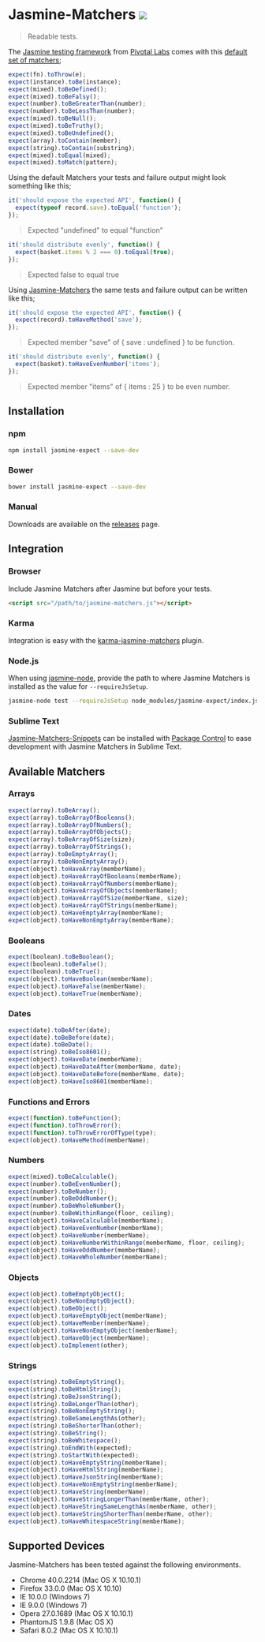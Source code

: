 # Jasmine-Matchers [![](https://travis-ci.org/JamieMason/Jasmine-Matchers.svg?branch=develop)](https://travis-ci.org/JamieMason/Jasmine-Matchers)

> Readable tests.

The [Jasmine testing framework](http://pivotal.github.com/jasmine/) from [Pivotal Labs](http://pivotallabs.com/) comes with this [default set of matchers](https://github.com/pivotal/jasmine/wiki/Matchers);

```javascript
expect(fn).toThrow(e);
expect(instance).toBe(instance);
expect(mixed).toBeDefined();
expect(mixed).toBeFalsy();
expect(number).toBeGreaterThan(number);
expect(number).toBeLessThan(number);
expect(mixed).toBeNull();
expect(mixed).toBeTruthy();
expect(mixed).toBeUndefined();
expect(array).toContain(member);
expect(string).toContain(substring);
expect(mixed).toEqual(mixed);
expect(mixed).toMatch(pattern);
```

Using the default Matchers your tests and failure output might look something like this;

```javascript
it('should expose the expected API', function() {
  expect(typeof record.save).toEqual('function');
});
```

> Expected "undefined" to equal "function"

```javascript
it('should distribute evenly', function() {
  expect(basket.items % 2 === 0).toEqual(true);
});
```

> Expected false to equal true

Using [Jasmine-Matchers](https://github.com/JamieMason/Jasmine-Matchers) the same tests and failure output can be written like this;

```javascript
it('should expose the expected API', function() {
  expect(record).toHaveMethod('save');
});
```

> Expected member "save" of { save : undefined } to be function.

```javascript
it('should distribute evenly', function() {
  expect(basket).toHaveEvenNumber('items');
});
```

> Expected member "items" of { items : 25 } to be even number.

## Installation

### npm

```bash
npm install jasmine-expect --save-dev
```

### Bower

```bash
bower install jasmine-expect --save-dev
```

### Manual

Downloads are available on the [releases](https://github.com/JamieMason/Jasmine-Matchers/releases) page.

## Integration

### Browser

Include Jasmine Matchers after Jasmine but before your tests.

```html
<script src="/path/to/jasmine-matchers.js"></script>
```

### Karma

Integration is easy with the [karma-jasmine-matchers](https://github.com/JamieMason/karma-jasmine-matchers) plugin.

### Node.js

When using [jasmine-node](https://github.com/mhevery/jasmine-node), provide the path to where Jasmine Matchers is installed as the value for `--requireJsSetup`.

```bash
jasmine-node test --requireJsSetup node_modules/jasmine-expect/index.js
```

### Sublime Text

[Jasmine-Matchers-Snippets](https://github.com/JamieMason/Jasmine-Matchers-Snippets) can be installed with [Package Control](https://packagecontrol.io/packages/Jasmine%20Matchers%20Snippets) to ease development with Jasmine Matchers in Sublime Text.

## Available Matchers

### Arrays

```javascript
expect(array).toBeArray();
expect(array).toBeArrayOfBooleans();
expect(array).toBeArrayOfNumbers();
expect(array).toBeArrayOfObjects();
expect(array).toBeArrayOfSize(size);
expect(array).toBeArrayOfStrings();
expect(array).toBeEmptyArray();
expect(array).toBeNonEmptyArray();
expect(object).toHaveArray(memberName);
expect(object).toHaveArrayOfBooleans(memberName);
expect(object).toHaveArrayOfNumbers(memberName);
expect(object).toHaveArrayOfObjects(memberName);
expect(object).toHaveArrayOfSize(memberName, size);
expect(object).toHaveArrayOfStrings(memberName);
expect(object).toHaveEmptyArray(memberName);
expect(object).toHaveNonEmptyArray(memberName);
```

### Booleans

```javascript
expect(boolean).toBeBoolean();
expect(boolean).toBeFalse();
expect(boolean).toBeTrue();
expect(object).toHaveBoolean(memberName);
expect(object).toHaveFalse(memberName);
expect(object).toHaveTrue(memberName);
```

### Dates

```javascript
expect(date).toBeAfter(date);
expect(date).toBeBefore(date);
expect(date).toBeDate();
expect(string).toBeIso8601();
expect(object).toHaveDate(memberName);
expect(object).toHaveDateAfter(memberName, date);
expect(object).toHaveDateBefore(memberName, date);
expect(object).toHaveIso8601(memberName);
```

### Functions and Errors

```javascript
expect(function).toBeFunction();
expect(function).toThrowError();
expect(function).toThrowErrorOfType(type);
expect(object).toHaveMethod(memberName);
```

### Numbers

```javascript
expect(mixed).toBeCalculable();
expect(number).toBeEvenNumber();
expect(number).toBeNumber();
expect(number).toBeOddNumber();
expect(number).toBeWholeNumber();
expect(number).toBeWithinRange(floor, ceiling);
expect(object).toHaveCalculable(memberName);
expect(object).toHaveEvenNumber(memberName);
expect(object).toHaveNumber(memberName);
expect(object).toHaveNumberWithinRange(memberName, floor, ceiling);
expect(object).toHaveOddNumber(memberName);
expect(object).toHaveWholeNumber(memberName);
```

### Objects

```javascript
expect(object).toBeEmptyObject();
expect(object).toBeNonEmptyObject();
expect(object).toBeObject();
expect(object).toHaveEmptyObject(memberName);
expect(object).toHaveMember(memberName);
expect(object).toHaveNonEmptyObject(memberName);
expect(object).toHaveObject(memberName);
expect(object).toImplement(other);
```

### Strings

```javascript
expect(string).toBeEmptyString();
expect(string).toBeHtmlString();
expect(string).toBeJsonString();
expect(string).toBeLongerThan(other);
expect(string).toBeNonEmptyString();
expect(string).toBeSameLengthAs(other);
expect(string).toBeShorterThan(other);
expect(string).toBeString();
expect(string).toBeWhitespace();
expect(string).toEndWith(expected);
expect(string).toStartWith(expected);
expect(object).toHaveEmptyString(memberName);
expect(object).toHaveHtmlString(memberName);
expect(object).toHaveJsonString(memberName);
expect(object).toHaveNonEmptyString(memberName);
expect(object).toHaveString(memberName);
expect(object).toHaveStringLongerThan(memberName, other);
expect(object).toHaveStringSameLengthAs(memberName, other);
expect(object).toHaveStringShorterThan(memberName, other);
expect(object).toHaveWhitespaceString(memberName);
```

## Supported Devices

Jasmine-Matchers has been tested against the following environments.

+ Chrome 40.0.2214 (Mac OS X 10.10.1)
+ Firefox 33.0.0 (Mac OS X 10.10)
+ IE 10.0.0 (Windows 7)
+ IE 9.0.0 (Windows 7)
+ Opera 27.0.1689 (Mac OS X 10.10.1)
+ PhantomJS 1.9.8 (Mac OS X)
+ Safari 8.0.2 (Mac OS X 10.10.1)
